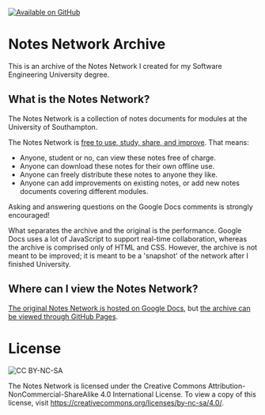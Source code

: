 [![Available on GitHub](https://img.shields.io/badge/Available%20on-GitHub-white?logo=github)](https://github.com/mb2g17/NotesNetworkArchive)

# Notes Network Archive

This is an archive of the Notes Network I created for my Software Engineering University degree.

## What is the Notes Network?

The Notes Network is a collection of notes documents for modules at the University of Southampton.

The Notes Network is [free to use, study, share, and improve](https://fsfe.org/freesoftware/). That means:

-   Anyone, student or no, can view these notes free of charge.
-   Anyone can download these notes for their own offline use.
-   Anyone can freely distribute these notes to anyone they like.
-   Anyone can add improvements on existing notes, or add new notes documents covering different modules.

Asking and answering questions on the Google Docs comments is strongly encouraged!

What separates the archive and the original is the performance. Google Docs uses a lot of JavaScript to support real-time collaboration, whereas the archive is comprised only of HTML and CSS. However, the archive is not meant to be improved; it is meant to be a 'snapshot' of the network after I finished University.

## Where can I view the Notes Network?

[The original Notes Network is hosted on Google Docs](https://docs.google.com/document/d/1OIcQ8dJ_FAhdkirU94M29-ZbNZ4oQs1LbWF3Nz-mq_U/edit?usp=sharing), but [the archive can be viewed through GitHub Pages](https://mb2g17.github.io/NotesNetworkArchive/).

# License

![CC BY-NC-SA](https://licensebuttons.net/l/by-nc-sa/3.0/88x31.png)

The Notes Network is licensed under the Creative Commons Attribution-NonCommercial-ShareAlike 4.0 International License. To view a copy of this license, visit https://creativecommons.org/licenses/by-nc-sa/4.0/.

